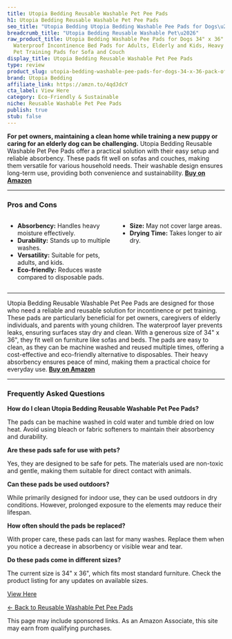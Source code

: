 ```yaml
---
title: Utopia Bedding Reusable Washable Pet Pee Pads
h1: Utopia Bedding Reusable Washable Pet Pee Pads
seo_title: "Utopia Bedding Utopia Bedding Washable Pee Pads for Dogs\u2026"
breadcrumb_title: "Utopia Bedding Reusable Washable Pet\u2026"
raw_product_title: Utopia Bedding Washable Pee Pads for Dogs 34" x 36" (Pack of 4),
  Waterproof Incontinence Bed Pads for Adults, Elderly and Kids, Heavy Absorbency
  Pet Training Pads for Sofa and Couch
display_title: Utopia Bedding Reusable Washable Pet Pee Pads
type: review
product_slug: utopia-bedding-washable-pee-pads-for-dogs-34-x-36-pack-of-4-waterproof-976fdc21
brand: Utopia Bedding
affiliate_link: https://amzn.to/4qdJdcY
cta_label: View Here
category: Eco-Friendly & Sustainable
niche: Reusable Washable Pet Pee Pads
publish: true
stub: false
---
```


<div id="intro" class="full-width">
  <p><strong>For pet owners, maintaining a clean home while training a new puppy or caring for an elderly dog can be challenging.</strong> Utopia Bedding Reusable Washable Pet Pee Pads offer a practical solution with their easy setup and reliable absorbency. These pads fit well on sofas and couches, making them versatile for various household needs. Their washable design ensures long-term use, providing both convenience and sustainability. <a href="https://amzn.to/4qdJdcY" rel="nofollow sponsored noopener" target="_blank"><strong>Buy on Amazon</strong></a></p>
</div>

<hr />
<h3 id="pros-cons">Pros and Cons</h3>
<div class="pc-grid" style="display:grid;grid-template-columns:1fr 1fr;gap:16px;">
  <ul>
    <li><strong>Absorbency:</strong> Handles heavy moisture effectively.</li>
    <li><strong>Durability:</strong> Stands up to multiple washes.</li>
    <li><strong>Versatility:</strong> Suitable for pets, adults, and kids.</li>
    <li><strong>Eco-friendly:</strong> Reduces waste compared to disposable pads.</li>
  </ul>
  <ul>
    <li><strong>Size:</strong> May not cover large areas.</li>
    <li><strong>Drying Time:</strong> Takes longer to air dry.</li>
  </ul>
</div>
<hr />

<div class="full-width">
  <p>Utopia Bedding Reusable Washable Pet Pee Pads are designed for those who need a reliable and reusable solution for incontinence or pet training. These pads are particularly beneficial for pet owners, caregivers of elderly individuals, and parents with young children. The waterproof layer prevents leaks, ensuring surfaces stay dry and clean. With a generous size of 34" x 36", they fit well on furniture like sofas and beds. The pads are easy to clean, as they can be machine washed and reused multiple times, offering a cost-effective and eco-friendly alternative to disposables. Their heavy absorbency ensures peace of mind, making them a practical choice for everyday use. <a href="https://amzn.to/4qdJdcY" rel="nofollow sponsored noopener" target="_blank"><strong>Buy on Amazon</strong></a></p>
</div>

<hr />
<h3 id="faqs">Frequently Asked Questions</h3>

<p><strong>How do I clean Utopia Bedding Reusable Washable Pet Pee Pads?</strong></p>
<p>The pads can be machine washed in cold water and tumble dried on low heat. Avoid using bleach or fabric softeners to maintain their absorbency and durability.</p>

<p><strong>Are these pads safe for use with pets?</strong></p>
<p>Yes, they are designed to be safe for pets. The materials used are non-toxic and gentle, making them suitable for direct contact with animals.</p>

<p><strong>Can these pads be used outdoors?</strong></p>
<p>While primarily designed for indoor use, they can be used outdoors in dry conditions. However, prolonged exposure to the elements may reduce their lifespan.</p>

<p><strong>How often should the pads be replaced?</strong></p>
<p>With proper care, these pads can last for many washes. Replace them when you notice a decrease in absorbency or visible wear and tear.</p>

<p><strong>Do these pads come in different sizes?</strong></p>
<p>The current size is 34" x 36", which fits most standard furniture. Check the product listing for any updates on available sizes.</p>
<p><a class="btn" href="https://amzn.to/4qdJdcY" target="_blank" rel="nofollow sponsored noopener">View Here</a></p>
<p><a href="/roundups/eco-friendly-sustainable/reusable-washable-pet-pee-pads/">← Back to Reusable Washable Pet Pee Pads</a></p>
<aside class="disclosure">This page may include sponsored links. As an Amazon Associate, this site may earn from qualifying purchases.</aside>
